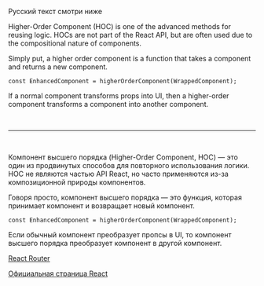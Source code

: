 Русский текст смотри ниже

Higher-Order Component (HOC) is one of the advanced methods for reusing logic. HOCs are not part of the React API, but are often used due to the compositional nature of components.

Simply put, a higher order component is a function that takes a component and returns a new component.

```
const EnhancedComponent = higherOrderComponent(WrappedComponent);
```

If a normal component transforms props into UI, then a higher-order component transforms a component into another component.


<br/><hr/><br/>

Компонент высшего порядка (Higher-Order Component, HOC) — это один из продвинутых способов для повторного использования логики. HOC не являются частью API React, но часто применяются из-за композиционной природы компонентов.

Говоря просто, компонент высшего порядка — это функция, которая принимает компонент и возвращает новый компонент.

```
const EnhancedComponent = higherOrderComponent(WrappedComponent);
```

Если обычный компонент преобразует пропсы в UI, то компонент высшего порядка преобразует компонент в другой компонент.


<a href="https://reactrouter.com/en/main" target="_blank">React Router</a>


<a href="https://react.dev/" target="_blank">Официальная страница React</a>